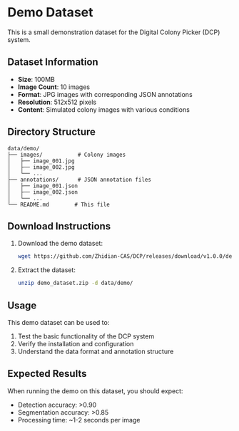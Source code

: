 # Demo Dataset

This is a small demonstration dataset for the Digital Colony Picker (DCP) system.

## Dataset Information

- **Size**: 100MB
- **Image Count**: 10 images
- **Format**: JPG images with corresponding JSON annotations
- **Resolution**: 512x512 pixels
- **Content**: Simulated colony images with various conditions

## Directory Structure

```
data/demo/
├── images/           # Colony images
│   ├── image_001.jpg
│   ├── image_002.jpg
│   └── ...
├── annotations/      # JSON annotation files
│   ├── image_001.json
│   ├── image_002.json
│   └── ...
└── README.md        # This file
```

## Download Instructions

1. Download the demo dataset:
   ```bash
   wget https://github.com/Zhidian-CAS/DCP/releases/download/v1.0.0/demo_dataset.zip
   ```

2. Extract the dataset:
   ```bash
   unzip demo_dataset.zip -d data/demo/
   ```

## Usage

This demo dataset can be used to:
1. Test the basic functionality of the DCP system
2. Verify the installation and configuration
3. Understand the data format and annotation structure

## Expected Results

When running the demo on this dataset, you should expect:
- Detection accuracy: >0.90
- Segmentation accuracy: >0.85
- Processing time: ~1-2 seconds per image 